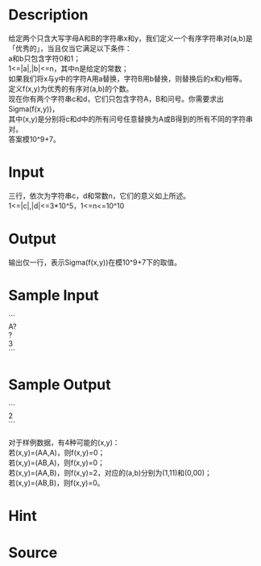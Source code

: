 
# Description

<div class="content"><div>给定两个只含大写字母A和B的字符串x和y，我们定义一个有序字符串对(a,b)是「优秀的」，当且仅当它满足以下条件：</div>
<div>a和b只包含字符0和1；</div>
<div>1&lt;=|a|,|b|&lt;=n，其中n是给定的常数；</div>
<div>如果我们将x与y中的字符A用a替换，字符B用b替换，则替换后的x和y相等。</div>
<div></div>
<div>定义f(x,y)为优秀的有序对(a,b)的个数。</div>
<div>现在你有两个字符串c和d，它们只包含字符A，B和问号。你需要求出Sigma(f(x,y))，</div>
<div>其中(x,y)是分别将c和d中的所有问号任意替换为A或B得到的所有不同的字符串对。</div>
<div>答案模10^9+7。</div>
<div></div>
<div></div>
<p></p></div>

# Input

<div class="content"><div>三行，依次为字符串c，d和常数n，它们的意义如上所述。</div>
<div>1&lt;=|c|,|d|&lt;=3*10^5，1&lt;=n&lt;=10^10</div>
<div>
<div></div>
</div>
<div></div></div>

# Output

<div class="content"><div>输出仅一行，表示Sigma(f(x,y))在模10^9+7下的取值。</div>
<div></div>
<div></div>
<p></p></div>

# Sample Input

<div class="content"><span class="sampledata">```<br/>
A?<br/>
?<br/>
3<br/>
```</span></div>

# Sample Output

<div class="content"><span class="sampledata">```<br/>
2<br/>
```<br/>
<br/>
对于样例数据，有4种可能的(x,y)：<br/>
若(x,y)=(AA,A)，则f(x,y)=0；<br/>
若(x,y)=(AB,A)，则f(x,y)=0；<br/>
若(x,y)=(AA,B)，则f(x,y)=2，对应的(a,b)分别为(1,11)和(0,00)；<br/>
若(x,y)=(AB,B)，则f(x,y)=0。<br/>
</span></div>

# Hint

<div class="content"><p></p></div>

# Source

<div class="content"><p><a href="problemset.php?search="></a></p></div>

